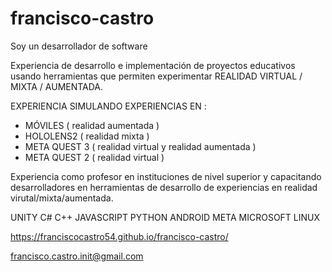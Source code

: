 # francisco-castro
Soy un desarrollador de software

Experiencia de desarrollo e implementación de proyectos
educativos usando herramientas que permiten experimentar
REALIDAD VIRTUAL / MIXTA / AUMENTADA. 

EXPERIENCIA SIMULANDO EXPERIENCIAS EN : 

+ MÓVILES ( realidad aumentada )
+ HOLOLENS2 ( realidad mixta )
+ META QUEST 3 ( realidad virtual y realidad aumentada )
+ META QUEST 2 ( realidad virtual )

Experiencia como profesor en instituciones de nivel superior
y capacitando desarrolladores en herramientas de desarrollo 
de experiencias  en realidad virutal/mixta/aumentada.

UNITY C# C++ JAVASCRIPT PYTHON ANDROID META MICROSOFT LINUX 

https://franciscocastro54.github.io/francisco-castro/

francisco.castro.init@gmail.com

